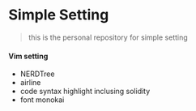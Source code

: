 # Simple Setting
> this is the personal repository for simple setting

#### Vim setting
- NERDTree
- airline
- code syntax highlight inclusing solidity
- font monokai
